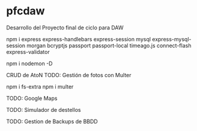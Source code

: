 # pfcdaw
Desarrollo del Proyecto final de ciclo para DAW


npm i express express-handlebars express-session mysql express-mysql-session morgan bcryptjs passport passport-local timeago.js connect-flash express-validator

npm i  nodemon -D

CRUD de AtoN
TODO: Gestión de fotos con Multer

npm i fs-extra
npm i multer  

TODO: Google Maps

TODO: Simulador de destellos

TODO: Gestion de Backups de BBDD

